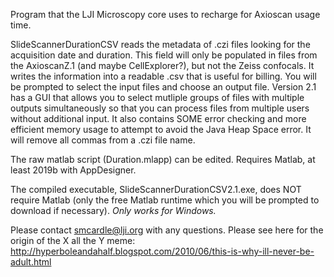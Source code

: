 Program that the LJI Microscopy core uses to recharge for Axioscan usage time.

SlideScannerDurationCSV reads the metadata of .czi files looking for the acquisition date and duration. This field will only be populated in files from the AxioscanZ.1 (and maybe CellExplorer?), but not the Zeiss confocals. It writes the information into a readable .csv that is useful for billing. You will be prompted to select the input files and choose an output file. 
Version 2.1 has a GUI that allows you to select mutliple groups of files with multiple outputs simultaneously so that you can process files from multiple users without additional input. It also contains SOME error checking and more efficient memory usage to attempt to avoid the Java Heap Space error.  It will remove all commas from a .czi file name. 

The raw matlab script (Duration.mlapp) can be edited. Requires Matlab, at least 2019b with AppDesigner. 

The compiled executable, SlideScannerDurationCSV2.1.exe, does NOT require Matlab (only the free Matlab runtime which you will be prompted to download if necessary). *Only works for Windows.* 
	
Please contact smcardle@lji.org with any questions. Please see here for the origin of the X all the Y meme: http://hyperboleandahalf.blogspot.com/2010/06/this-is-why-ill-never-be-adult.html
	
	

